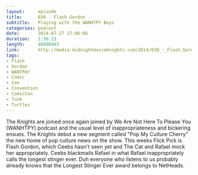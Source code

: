 ```yaml
---
layout:     episode
title:      030 - Flash Gordon
subtitle:   Playing with the WANHTPY Boys
categories: podcast
date:       2014-07-27 17:06:06
duration:   1:36:23
length:     48900493
link:       http://media.midnightmovieknights.com/2014/030_-_Flash_Gordon.m4a
tags:
- Flash
- Gordon
- WANTPAY
- Comic
- Con
- Convention
- ComicCon
- Tusk
- Turtles
---
```

The Knights are joined once again joined by We Are Not Here To Please You (WANHTPY) podcast and the usual level of inappropriateness and bickering ensues. The Knights debut a new segment called "Pop My Culture Cherry" the new home of pop culture news on the show. This weeks Flick Pick is Flash Gordon, which Ceebs hasn't seen yet and The Cat and Rafael mock her appropriately. Ceebs blackmails Rafael in what Rafael inappropriately calls the longest stinger ever. Duh everyone who listens to us probably already knows that the Longest Stinger Ever award belongs to NetHeads.